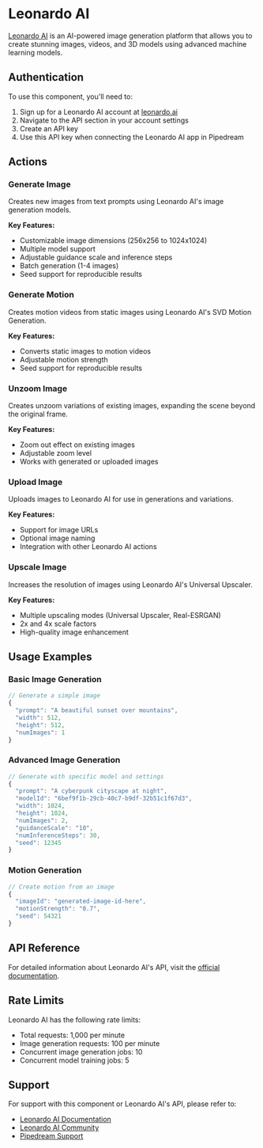 # Leonardo AI

[Leonardo AI](https://leonardo.ai) is an AI-powered image generation platform that allows you to create stunning images, videos, and 3D models using advanced machine learning models.

## Authentication

To use this component, you'll need to:

1. Sign up for a Leonardo AI account at [leonardo.ai](https://leonardo.ai)
2. Navigate to the API section in your account settings
3. Create an API key
4. Use this API key when connecting the Leonardo AI app in Pipedream

## Actions

### Generate Image
Creates new images from text prompts using Leonardo AI's image generation models.

**Key Features:**
- Customizable image dimensions (256x256 to 1024x1024)
- Multiple model support
- Adjustable guidance scale and inference steps
- Batch generation (1-4 images)
- Seed support for reproducible results

### Generate Motion
Creates motion videos from static images using Leonardo AI's SVD Motion Generation.

**Key Features:**
- Converts static images to motion videos
- Adjustable motion strength
- Seed support for reproducible results

### Unzoom Image
Creates unzoom variations of existing images, expanding the scene beyond the original frame.

**Key Features:**
- Zoom out effect on existing images
- Adjustable zoom level
- Works with generated or uploaded images

### Upload Image
Uploads images to Leonardo AI for use in generations and variations.

**Key Features:**
- Support for image URLs
- Optional image naming
- Integration with other Leonardo AI actions

### Upscale Image
Increases the resolution of images using Leonardo AI's Universal Upscaler.

**Key Features:**
- Multiple upscaling modes (Universal Upscaler, Real-ESRGAN)
- 2x and 4x scale factors
- High-quality image enhancement

## Usage Examples

### Basic Image Generation
```javascript
// Generate a simple image
{
  "prompt": "A beautiful sunset over mountains",
  "width": 512,
  "height": 512,
  "numImages": 1
}
```

### Advanced Image Generation
```javascript
// Generate with specific model and settings
{
  "prompt": "A cyberpunk cityscape at night",
  "modelId": "6bef9f1b-29cb-40c7-b9df-32b51c1f67d3",
  "width": 1024,
  "height": 1024,
  "numImages": 2,
  "guidanceScale": "10",
  "numInferenceSteps": 30,
  "seed": 12345
}
```

### Motion Generation
```javascript
// Create motion from an image
{
  "imageId": "generated-image-id-here",
  "motionStrength": "0.7",
  "seed": 54321
}
```

## API Reference

For detailed information about Leonardo AI's API, visit the [official documentation](https://docs.leonardo.ai/reference).

## Rate Limits

Leonardo AI has the following rate limits:
- Total requests: 1,000 per minute
- Image generation requests: 100 per minute
- Concurrent image generation jobs: 10
- Concurrent model training jobs: 5

## Support

For support with this component or Leonardo AI's API, please refer to:
- [Leonardo AI Documentation](https://docs.leonardo.ai)
- [Leonardo AI Community](https://community.leonardo.ai)
- [Pipedream Support](https://pipedream.com/support)
